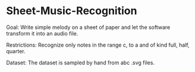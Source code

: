 # Sheet-Music-Recognition



Goal: Write simple melody on a sheet of paper and let the software transform it into an audio file.

Restrictions: Recognize only notes in the range c, to a and of kind full, half, quarter.

Dataset: The dataset is sampled by hand from abc .svg files.
